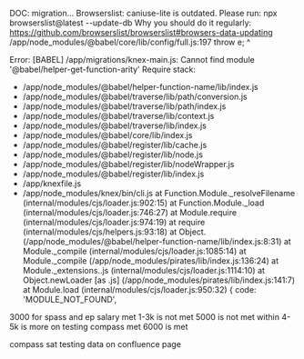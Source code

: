 DOC: migration...
Browserslist: caniuse-lite is outdated. Please run:
  npx browserslist@latest --update-db
  Why you should do it regularly: https://github.com/browserslist/browserslist#browsers-data-updating
/app/node_modules/@babel/core/lib/config/full.js:197
      throw e;
      ^

Error: [BABEL] /app/migrations/knex-main.js: Cannot find module '@babel/helper-get-function-arity'
Require stack:
- /app/node_modules/@babel/helper-function-name/lib/index.js
- /app/node_modules/@babel/traverse/lib/path/conversion.js
- /app/node_modules/@babel/traverse/lib/path/index.js
- /app/node_modules/@babel/traverse/lib/context.js
- /app/node_modules/@babel/traverse/lib/index.js
- /app/node_modules/@babel/core/lib/index.js
- /app/node_modules/@babel/register/lib/cache.js
- /app/node_modules/@babel/register/lib/node.js
- /app/node_modules/@babel/register/lib/nodeWrapper.js
- /app/node_modules/@babel/register/lib/index.js
- /app/knexfile.js
- /app/node_modules/knex/bin/cli.js
    at Function.Module._resolveFilename (internal/modules/cjs/loader.js:902:15)
    at Function.Module._load (internal/modules/cjs/loader.js:746:27)
    at Module.require (internal/modules/cjs/loader.js:974:19)
    at require (internal/modules/cjs/helpers.js:93:18)
    at Object.<anonymous> (/app/node_modules/@babel/helper-function-name/lib/index.js:8:31)
    at Module._compile (internal/modules/cjs/loader.js:1085:14)
    at Module._compile (/app/node_modules/pirates/lib/index.js:136:24)
    at Module._extensions..js (internal/modules/cjs/loader.js:1114:10)
    at Object.newLoader [as .js] (/app/node_modules/pirates/lib/index.js:141:7)
    at Module.load (internal/modules/cjs/loader.js:950:32) {
  code: 'MODULE_NOT_FOUND',

3000 for spass and ep salary met
	1-3k is not met
5000 is not met
	within 4-5k is more on testing compass met
6000 is met

compass sat testing data on confluence page